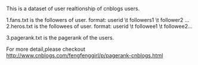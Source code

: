 This is a dataset of user realtionship of cnblogs users.

1.fans.txt is the followers of user. 
    format:
    userid \t followers1 \t follower2 ...
2.heros.txt is the followees of user.
    format:
    userid \t followee1 \t followee2...

3.pagerank.txt is the pagerank of the users.

For more detail,please checkout http://www.cnblogs.com/fengfenggirl/p/pagerank-cnblogs.html
    
